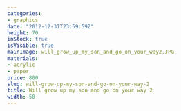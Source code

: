 ```yaml
---
categories:
- graphics
date: "2012-12-31T23:59:59Z"
height: 70
inStock: true
isVisible: true
mainImage: will_grow_up_my_son_and_go_on_your_way2.JPG
materials:
- acrylic
- paper
price: 800
slug: will-grow-up-my-son-and-go-on-your-way-2
title: Will grow up my son and go on your way 2
width: 58
---
```


